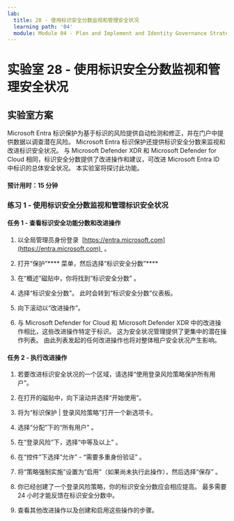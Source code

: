 ```yaml
---
lab:
  title: 28 - 使用标识安全分数监视和管理安全状况
  learning path: '04'
  module: Module 04 - Plan and Implement and Identity Governance Strategy
---
```


# 实验室 28 - 使用标识安全分数监视和管理安全状况

## 实验室方案

Microsoft Entra 标识保护为基于标识的风险提供自动检测和修正，并在门户中提供数据以调查潜在风险。 Microsoft Entra 标识保护还提供标识安全分数来监视和改进标识安全状况。  与 Microsoft Defender XDR 和 Microsoft Defender for Cloud 相同，标识安全分数提供了改进操作和建议，可改进 Microsoft Entra ID 中标识的总体安全状况。  本实验室将探讨此功能。 

#### 预计用时：15 分钟

### 练习 1 - 使用标识安全分数监视和管理标识安全状况

#### 任务 1 - 查看标识安全功能分数和改进操作

1. 以全局管理员身份登录  [https://entra.microsoft.com](https://entra.microsoft.com)  。

2. 打开“保护”**** 菜单，然后选择“标识安全分数”****

3. 在“概述”磁贴中，你将找到“标识安全分数” 。

4. 选择“标识安全分数”。  此时会转到“标识安全分数”仪表板。

5. 向下滚动以“改进操作”。

6. 与 Microsoft Defender for Cloud 和 Microsoft Defender XDR 中的改进操作相比，这些改进操作特定于标识。  这为安全状况管理提供了更集中的潜在操作列表。  由此列表发起的任何改进操作也将对整体租户安全状况产生影响。 

#### 任务 2 - 执行改进操作

1. 若要改进标识安全状况的一个区域，请选择“使用登录风险策略保护所有用户”。

2. 在打开的磁贴中，向下滚动并选择“开始使用”。

3. 将为“标识保护 | 登录风险策略”打开一个新选项卡。

4. 选择“分配”下的“所有用户” 。

5. 在“登录风险”下，选择“中等及以上” 。

6. 在“控件”下选择“允许” - “需要多重身份验证”  。

7. 将“策略强制实施”设置为“启用”（如果尚未执行此操作），然后选择“保存”  。

8. 你已经创建了一个登录风险策略，你的标识安全分数应会相应提高。  最多需要 24 小时才能反馈在标识安全分数中。

9. 查看其他改进操作以及创建和启用这些操作的步骤。
